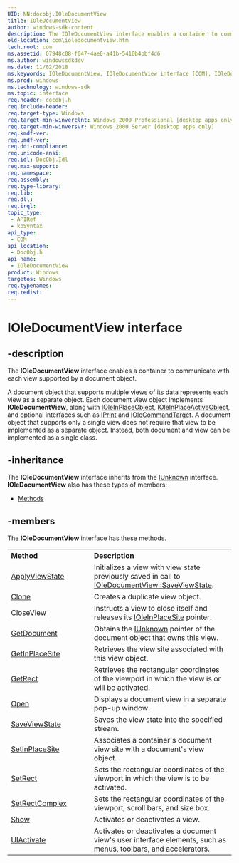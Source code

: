 ```yaml
---
UID: NN:docobj.IOleDocumentView
title: IOleDocumentView
author: windows-sdk-content
description: The IOleDocumentView interface enables a container to communicate with each view supported by a document object.
old-location: com\ioledocumentview.htm
tech.root: com
ms.assetid: 07948c08-f047-4ae0-a41b-5410b4bbf4d6
ms.author: windowssdkdev
ms.date: 11/02/2018
ms.keywords: IOleDocumentView, IOleDocumentView interface [COM], IOleDocumentView interface [COM],described, _ole_ioledocumentview, com.ioledocumentview, docobj/IOleDocumentView
ms.prod: windows
ms.technology: windows-sdk
ms.topic: interface
req.header: docobj.h
req.include-header: 
req.target-type: Windows
req.target-min-winverclnt: Windows 2000 Professional [desktop apps only]
req.target-min-winversvr: Windows 2000 Server [desktop apps only]
req.kmdf-ver: 
req.umdf-ver: 
req.ddi-compliance: 
req.unicode-ansi: 
req.idl: DocObj.Idl
req.max-support: 
req.namespace: 
req.assembly: 
req.type-library: 
req.lib: 
req.dll: 
req.irql: 
topic_type:
 - APIRef
 - kbSyntax
api_type:
 - COM
api_location:
 - DocObj.h
api_name:
 - IOleDocumentView
product: Windows
targetos: Windows
req.typenames: 
req.redist: 
---
```


# IOleDocumentView interface


## -description


The <b>IOleDocumentView</b> interface enables a container to communicate with each view supported by a document object.

A document object that supports multiple views of its data represents each view as a separate object. Each document view object implements <b>IOleDocumentView</b>, along with <a href="https://msdn.microsoft.com/c14de79d-e844-49cf-ae70-6c3e417fab90">IOleInPlaceObject</a>, <a href="https://msdn.microsoft.com/b077c256-1109-494c-95c2-2d33bccbe47b">IOleInPlaceActiveObject</a>, and optional interfaces such as <a href="https://msdn.microsoft.com/eb0d15c0-8a34-4211-b840-29d5862cf767">IPrint</a> and <a href="https://msdn.microsoft.com/5c8b455e-7740-4f71-aef6-27390a11a1a3">IOleCommandTarget</a>. A document object that supports only a single view does not require that view to be implemented as a separate object. Instead, both document and view can be implemented as a single class.


## -inheritance

The <b xmlns:loc="http://microsoft.com/wdcml/l10n">IOleDocumentView</b> interface inherits from the <a href="iunknown.htm">IUnknown</a> interface. <b>IOleDocumentView</b> also has these types of members:
<ul>
<li><a href="https://docs.microsoft.com/">Methods</a></li>
</ul>

## -members

The <b>IOleDocumentView</b> interface has these methods.
<table class="members" id="memberListMethods">
<tr>
<th align="left" width="37%">Method</th>
<th align="left" width="63%">Description</th>
</tr>
<tr data="declared;">
<td align="left" width="37%">
<a href="https://msdn.microsoft.com/f78526b4-977a-4dde-8a2f-7ae0a1c5c7f9">ApplyViewState</a>
</td>
<td align="left" width="63%">
Initializes a view with view state previously saved in call to <a href="https://msdn.microsoft.com/d270b441-d0d5-4dd5-995b-6ca5738747c5">IOleDocumentView::SaveViewState</a>.

</td>
</tr>
<tr data="declared;">
<td align="left" width="37%">
<a href="https://msdn.microsoft.com/d8acc469-26f6-4f1b-94a5-4839aa235a1d">Clone</a>
</td>
<td align="left" width="63%">
Creates a duplicate view object.

</td>
</tr>
<tr data="declared;">
<td align="left" width="37%">
<a href="https://msdn.microsoft.com/d2f443de-929e-4bd4-bfb3-2a28c119c176">CloseView</a>
</td>
<td align="left" width="63%">
Instructs a view to close itself and releases its <a href="https://msdn.microsoft.com/6d37e022-8c19-48b3-affb-e0eca19b5e05">IOleInPlaceSite</a> pointer.

</td>
</tr>
<tr data="declared;">
<td align="left" width="37%">
<a href="https://msdn.microsoft.com/46174e4f-c943-4e70-af68-79363962cdee">GetDocument</a>
</td>
<td align="left" width="63%">
Obtains the <a href="https://msdn.microsoft.com/33f1d79a-33fc-4ce5-a372-e08bda378332">IUnknown</a> pointer of the document object that owns this view.

</td>
</tr>
<tr data="declared;">
<td align="left" width="37%">
<a href="https://msdn.microsoft.com/d48cd54c-11b3-4acd-a13a-75a612f1761a">GetInPlaceSite</a>
</td>
<td align="left" width="63%">
Retrieves the view site associated with this view object.

</td>
</tr>
<tr data="declared;">
<td align="left" width="37%">
<a href="https://msdn.microsoft.com/65d27354-c278-4d9e-b1b7-6fa3651a343d">GetRect</a>
</td>
<td align="left" width="63%">
Retrieves the rectangular coordinates of the viewport in which the view is or will be activated.

</td>
</tr>
<tr data="declared;">
<td align="left" width="37%">
<a href="https://msdn.microsoft.com/46f801ae-ae03-4567-9442-cf3fbb6d06d7">Open</a>
</td>
<td align="left" width="63%">
Displays a document view in a separate pop-up window.

</td>
</tr>
<tr data="declared;">
<td align="left" width="37%">
<a href="https://msdn.microsoft.com/d270b441-d0d5-4dd5-995b-6ca5738747c5">SaveViewState</a>
</td>
<td align="left" width="63%">
Saves the view state into the specified stream.

</td>
</tr>
<tr data="declared;">
<td align="left" width="37%">
<a href="https://msdn.microsoft.com/88de47c2-979b-4595-8a2f-d4ed1a3a7b6c">SetInPlaceSite</a>
</td>
<td align="left" width="63%">
Associates a container's document view site with a document's  view object.

</td>
</tr>
<tr data="declared;">
<td align="left" width="37%">
<a href="https://msdn.microsoft.com/994eddef-65e6-4ccd-92e7-1e76a7c11681">SetRect</a>
</td>
<td align="left" width="63%">
Sets the rectangular coordinates of the viewport in which the view is to be activated.

</td>
</tr>
<tr data="declared;">
<td align="left" width="37%">
<a href="https://msdn.microsoft.com/d220b200-85cb-43ff-a59d-147c14eef544">SetRectComplex</a>
</td>
<td align="left" width="63%">
Sets the rectangular coordinates of the viewport, scroll bars, and size box.

</td>
</tr>
<tr data="declared;">
<td align="left" width="37%">
<a href="https://msdn.microsoft.com/eecc0230-0713-40e9-913c-c51b8a905575">Show</a>
</td>
<td align="left" width="63%">
Activates or deactivates a view.

</td>
</tr>
<tr data="declared;">
<td align="left" width="37%">
<a href="https://msdn.microsoft.com/df92366c-89b3-44b3-bea0-1b6deb321fe4">UIActivate</a>
</td>
<td align="left" width="63%">
Activates or deactivates a document view's user interface elements, such as menus, toolbars, and accelerators.

</td>
</tr>
</table> 


